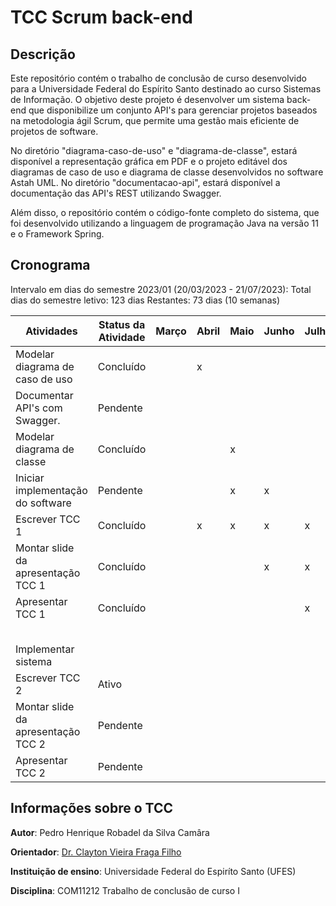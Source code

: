 # TCC Scrum back-end

## Descrição

Este repositório contém o trabalho de conclusão de curso desenvolvido para a Universidade Federal do Espírito Santo destinado ao curso Sistemas de Informação. O objetivo deste projeto é desenvolver um sistema back-end que disponibilize um conjunto API's para gerenciar projetos baseados na metodologia ágil Scrum, que permite uma gestão mais eficiente de projetos de software.

No diretório "diagrama-caso-de-uso" e "diagrama-de-classe", estará disponível a representação gráfica em PDF e o projeto editável dos diagramas de caso de uso e diagrama de classe desenvolvidos no software Astah UML. No diretório "documentacao-api", estará disponível a documentação das API's REST utilizando Swagger.

Além disso, o repositório contém o código-fonte completo do sistema, que foi desenvolvido utilizando a linguagem de programação Java na versão 11 e o Framework Spring.

## Cronograma

Intervalo em dias do semestre 2023/01 (20/03/2023 - 21/07/2023): 
Total dias do semestre letivo: 123 dias
Restantes: 73 dias (10 semanas)

| Atividades                         | Status da Atividade | Março | Abril | Maio | Junho | Julho |
| ---------------------------------- | ------------------- | ----- | ----- | ---- | ----- | ----- |
| Modelar diagrama de caso de uso    | Concluído           |       | x     |      |       |       |
| Documentar API's com Swagger.      | Pendente            |       |       |      |       |       |
| Modelar diagrama de classe         | Concluído           |       |       | x    |       |       |
| Iniciar implementação do software  | Pendente            |       |       | x    | x     |       |
| Escrever TCC 1                     | Concluído           |       | x     | x    | x     | x     |
| Montar slide da apresentação TCC 1 | Concluído           |       |       |      | x     | x     |
| Apresentar TCC 1                   | Concluído           |       |       |      |       | x     |
|                                    |                     |       |       |      |       |       |
|                                    |                     |       |       |      |       |       |
|                                    |                     |       |       |      |       |       |
|                                    |                     |       |       |      |       |       |
|                                    |                     |       |       |      |       |       |
| Implementar sistema                |                     |       |       |      |       |       |
| Escrever TCC 2                     | Ativo               |       |       |      |       |       |
| Montar slide da apresentação TCC 2 | Pendente            |       |       |      |       |       |
| Apresentar TCC 2                   | Pendente            |       |       |      |       |       |

## Informações sobre o TCC

**Autor**: Pedro Henrique Robadel da Silva Camâra

**Orientador**: [Dr. Clayton Vieira Fraga Filho](http://buscatextual.cnpq.br/buscatextual/visualizacv.do?id=E4839043)

**Instituição de ensino**: Universidade Federal do Espiríto Santo (UFES)

**Disciplina**: COM11212 Trabalho de conclusão de curso I
